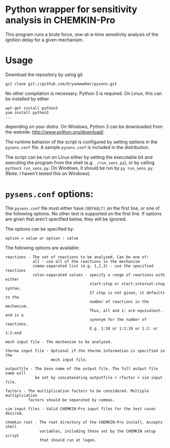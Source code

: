Python wrapper for sensitivity analysis in CHEMKIN-Pro
==============

This program runs a brute force, one-at-a-time sensitivity analysis of the ignition delay for 
a given mechanism. 

Usage
=====

Download the repository by using git
    
    git clone git://github.com/bryanwweber/pysens.git
    
No other compilation is necessary. Python 3 is required. On Linux, this can be installed
by either

    apt-get install python3
    yum install python3
    ...

depending on your distro. On Windows, Python 3 can be downloaded from the website:
<http://www.python.org/download/>. 

The runtime behavior of the script is configured by setting options in the `pysens.conf` file. A sample 
`pysens.conf` is included in the distribution. 

The script can be run on Linux either by setting the executable bit and executing the program 
from the shell (e.g. `./run_sens.py`), or by calling `python3 run_sens.py`. On Windows, it 
should be run by `py run_sens.py` (Note: I haven't tested this on Windows).

`pysens.conf` options:
======================

The `pysens.conf` file must either have `[DEFAULT]` on the first line, or one of the following
options. No other text is supported on the first line. If options are given that aren't specified
below, they will be ignored.

The options can be specified by:
    
    option = value or option : value

The following options are available:

    reactions - The set of reactions to be analyzed. Can be one of:
                all - use all of the reactions in the mechanism
                comma-separated list (e.g. 1,2,3) - use the specified reactions
                colon-separated values - specify a range of reactions with either
                                         start:stop or start:interval:stop syntax.
                                         If stop is not given, it defaults to the
                                         number of reactions in the mechanism.
                                         Thus, all and 1: are equivalent. end is a
                                         synonym for the number of reactions.
                                         E.g. 1:10 or 1:2:10 or 1:2: or 1:2:end
                                         
    mech input file - The mechanism to be analyzed.
    
    thermo input file - Optional if the thermo information is specified in the
                        mech input file.
    
    outputfile - The base name of the output file. The full output file name will
                 be set by concatenating outputfile + rfactor + sim input file.
                 
    factors - The multiplication factors to be considered. Multiple multiplication
              factors should be separated by commas.
              
    sim input files - Valid CHEMKIN-Pro input files for the test cases desired.
    
    chemkin root - The root directory of the CHEMKIN-Pro install. Accepts shell
                   variables, including those set by the CHEMKIN setup script
                   that should run at logon.